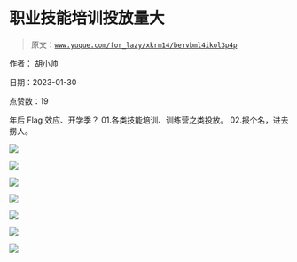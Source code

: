 # 职业技能培训投放量大

> 原文：[`www.yuque.com/for_lazy/xkrm14/bervbml4ikol3p4p`](https://www.yuque.com/for_lazy/xkrm14/bervbml4ikol3p4p)



作者： 胡小帅 

日期：2023-01-30 

点赞数：19 

年后 Flag 效应、开学季？ 01.各类技能培训、训练营之类投放。 02.报个名，进去捞人。 

![](img/eb91be798a10bca0e822d4afe1a052e7.png) 

![](img/7fd7dd002781492d37c538caff7d85b4.png) 

![](img/bc97d41d6704ab4fb5701d374751a8a5.png) 

![](img/344b46ff3a3e1ef2c69af3ee9373c4b3.png) 

![](img/7975bb7104976da9f6bf052e72211390.png)  

![](img/97b9ea0b5d0b6d6b1378193aad9544e6.png) 

![](img/c551996fa57241f7321f98ea5cb34a9d.png) 

